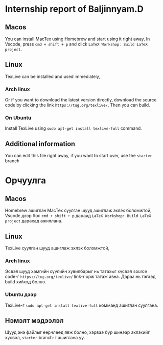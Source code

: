 # Internship report of Baljinnyam.D

## Macos
You can install MacTex using Homebrew and start using it right away,
In Vscode, press `cmd + shift + p` and click `LaTeX Workshop: Build LaTeX project`.
## Linux
TexLive can be installed and used immediately,
### Arch linux
Or if you want to download the latest version directly, download the source code by clicking the link `https://tug.org/texlive/`.
Then you can build.
### On Ubuntu
Install TexLive using `sudo apt-get install texlive-full` command.

## Additional information
You can edit this file right away, if you want to start over, use the `starter ` branch

# Орчуулга
## Macos
Homebrew ашиглан MacTex суулган шууд ашиглаж эхлэх боломжтой,
Vscode дээр бол `cmd + shift + p` дараад `LaTeX Workshop: Build LaTeX project` дарахад ажиллана.
## Linux
TexLive суулган шууд ашиглаж эхлэх боломжтой,
### Arch linux
Эсвэл шууд хамгийн сүүлийн хувилбарыг нь татахыг хүсвэл source code-г `https://tug.org/texlive/` link-r орж татаж авна.
Дараа нь тэгээд build хийхэд болно.
### Ubuntu дээр
TexLive-г `sudo apt-get install texlive-full` комманд ашиглан суулгана.

## Нэмэлт мэдээлэл
Шууд энэ файлыг өөрчлөөд явж болно, хэрвээ бүр шинээр эхлэхийг хүсвэл, `starter` branch-г ашиглана уу.
